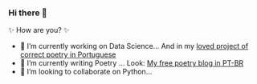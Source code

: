 ### Hi there 👋

✨ How are you? ✨

- 🔭 I’m currently working on Data Science... And in my [loved project of correct poetry in Portuguese](https://poesiaspoemaseversos.com.br/)
- 🌱 I’m currently writing Poetry ... Look: [My free poetry blog in PT-BR](https://poesia-fabio-rocha.blogspot.com/)
- 👯 I’m looking to collaborate on Python...
